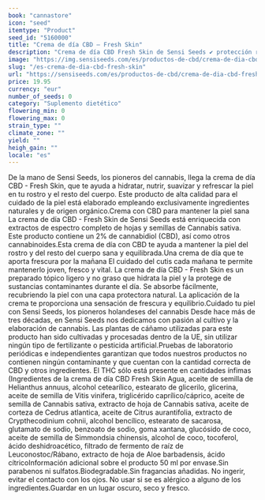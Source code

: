 ```yaml
---
book: "cannastore"
icon: "seed"
itemtype: "Product"
seed_id: "5160000"
title: "Crema de día CBD – Fresh Skin"
description: "Crema de día CBD Fresh Skin de Sensi Seeds ✔ protección revitalizante con cannabidiol ✔ facial y corporal ✔ 100% ecológica ✔ sólo ingredientes naturales"
image: "https://img.sensiseeds.com/es/productos-de-cbd/crema-de-dia-cbd-fresh-skin-image.png"
slug: "/es-crema-de-dia-cbd-fresh-skin"
url: "https://sensiseeds.com/es/productos-de-cbd/crema-de-dia-cbd-fresh-skin?a_aid=cannastore"
price: 19.95
currency: "eur"
number_of_seeds: 0
category: "Suplemento dietético"
flowering_min: 0
flowering_max: 0
strain_type: ""
climate_zone: ""
yield: ""
heigh_gain: ""
locale: "es"
---
```

De la mano de Sensi Seeds, los pioneros del cannabis, llega la crema de día CBD - Fresh Skin, que te ayuda a hidratar, nutrir, suavizar y refrescar la piel en tu rostro y el resto del cuerpo. Este producto de alta calidad para el cuidado de la piel está elaborado empleando exclusivamente ingredientes naturales y de origen orgánico.Crema con CBD para mantener la piel sana La crema de día CBD - Fresh Skin de Sensi Seeds está enriquecida con extractos de espectro completo de hojas y semillas de Cannabis sativa. Este producto contiene un 2% de cannabidiol (CBD), así como otros cannabinoides.Esta crema de día con CBD te ayuda a mantener la piel del rostro y del resto del cuerpo sana y equilibrada.Una crema de día que te aporta frescura por la mañana El cuidado del cutis cada mañana te permite mantenerlo joven, fresco y vital. La crema de día CBD - Fresh Skin es un preparado tópico ligero y no graso que hidrata la piel y la protege de sustancias contaminantes durante el día. Se absorbe fácilmente, recubriendo la piel con una capa protectora natural. La aplicación de la crema te proporciona una sensación de frescura y equilibrio.Cuidado tu piel con Sensi Seeds, los pioneros holandeses del cannabis Desde hace más de tres décadas, en Sensi Seeds nos dedicamos con pasión al cultivo y la elaboración de cannabis. Las plantas de cáñamo utilizadas para este producto han sido cultivadas y procesadas dentro de la UE, sin utilizar ningún tipo de fertilizante o pesticida artificial.Pruebas de laboratorio periódicas e independientes garantizan que todos nuestros productos no contienen ningún contaminante y que cuentan con la cantidad correcta de CBD y otros ingredientes. El THC sólo está presente en cantidades ínfimas (Ingredientes de la crema de día CBD Fresh Skin Agua, aceite de semilla de Helianthus annuus, alcohol cetearílico, estearato de glicerilo, glicerina, aceite de semilla de Vitis vinifera, triglicérido caprílico/cáprico, aceite de semilla de Cannabis sativa, extracto de hoja de Cannabis sativa, aceite de corteza de Cedrus atlantica, aceite de Citrus aurantifolia, extracto de Crypthecodinium cohnii, alcohol bencílico, estearato de sacarosa, glutamato de sodio, benzoato de sodio, goma xantana, glucósido de coco, aceite de semilla de Simmondsia chinensis, alcohol de coco, tocoferol, ácido deshidroacético, filtrado de fermento de raíz de Leuconostoc/Rábano, extracto de hoja de Aloe barbadensis, ácido cítricoInformación adicional sobre el producto 50 ml por envase.Sin parabenos ni sulfatos.Biodegradable.Sin fragancias añadidas. No ingerir, evitar el contacto con los ojos. No usar si se es alérgico a alguno de los ingredientes.Guardar en un lugar oscuro, seco y fresco.
